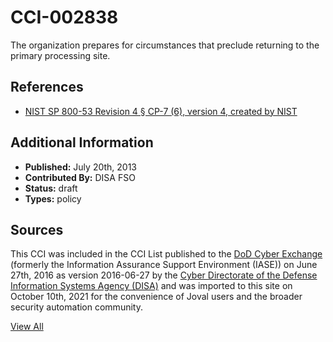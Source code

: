 # CCI-002838

The organization prepares for circumstances that preclude returning to the primary processing site.

## References ##

* [NIST SP 800-53 Revision 4 § CP-7 (6), version 4, created by NIST](http://csrc.nist.gov/publications/PubsSPs.html)


## Additional Information ##

* **Published:** July 20th, 2013
* **Contributed By:** DISA FSO
* **Status:** draft
* **Types:** policy

## Sources ##

This CCI was included in the CCI List published to the [DoD Cyber Exchange](https://public.cyber.mil/stigs/cci/)
(formerly the Information Assurance Support Environment (IASE)) on June 27th, 2016 as version
2016-06-27 by the [Cyber Directorate of the Defense Information Systems Agency (DISA)](https://public.cyber.mil/about-cyber/)
and was imported to this site on October 10th, 2021 for the convenience of Joval users and the broader
security automation community.

[View All](../README.md)
